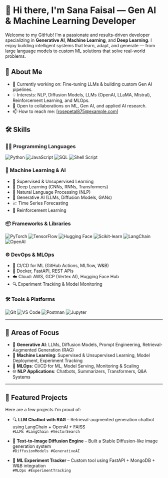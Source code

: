 # 👋 Hi there, I'm Sana Faisal — Gen AI & Machine Learning Developer

Welcome to my GitHub! I'm a passionate and results-driven developer specializing in **Generative AI**, **Machine Learning**, and **Deep Learning**. I enjoy building intelligent systems that learn, adapt, and generate — from large language models to custom ML solutions that solve real-world problems.

## 🧠 About Me

- 🔭 Currently working on: Fine-tuning LLMs & building custom Gen AI pipelines.
- 💡 Interests: NLP, Diffusion Models, LLMs (OpenAI, LLaMA, Mistral), Reinforcement Learning, and MLOps.
- 🚀 Open to collaborations on ML, Gen AI, and applied AI research.
- 📫 How to reach me: [rosepetal875@example.com] 

## 🛠️ Skills

### 👨‍💻 Programming Languages
![Python](https://img.shields.io/badge/Python-3776AB?style=flat&logo=python&logoColor=white)
![JavaScript](https://img.shields.io/badge/JavaScript-F7DF1E?style=flat&logo=javascript&logoColor=black)
![SQL](https://img.shields.io/badge/SQL-4479A1?style=flat&logo=postgresql&logoColor=white)
![Shell Script](https://img.shields.io/badge/Shell_Scripting-4EAA25?style=flat&logo=gnu-bash&logoColor=white)

### 🔬 Machine Learning & AI
- 🧠 Supervised & Unsupervised Learning
- 🧩 Deep Learning (CNNs, RNNs, Transformers)
- 💬 Natural Language Processing (NLP)
- 🎨 Generative AI (LLMs, Diffusion Models, GANs)
- 📈 Time Series Forecasting
- 🧪 Reinforcement Learning

### 📦 Frameworks & Libraries
![PyTorch](https://img.shields.io/badge/PyTorch-EE4C2C?style=flat&logo=pytorch&logoColor=white)
![TensorFlow](https://img.shields.io/badge/TensorFlow-FF6F00?style=flat&logo=tensorflow&logoColor=white)
![Hugging Face](https://img.shields.io/badge/HuggingFace-FFCC00?style=flat&logo=huggingface&logoColor=black)
![Scikit-learn](https://img.shields.io/badge/Scikit--Learn-F7931E?style=flat&logo=scikit-learn&logoColor=white)
![LangChain](https://img.shields.io/badge/LangChain-blue?style=flat)
![OpenAI](https://img.shields.io/badge/OpenAI-412991?style=flat&logo=openai&logoColor=white)

### ⚙️ DevOps & MLOps
- 🔄 CI/CD for ML (GitHub Actions, MLflow, W&B)
- 🐳 Docker, FastAPI, REST APIs
- ☁️ Cloud: AWS, GCP (Vertex AI), Hugging Face Hub
- 🔍 Experiment Tracking & Model Monitoring

### 🛠️ Tools & Platforms
![Git](https://img.shields.io/badge/Git-F05032?style=flat&logo=git&logoColor=white)
![VS Code](https://img.shields.io/badge/VS_Code-007ACC?style=flat&logo=visual-studio-code&logoColor=white)
![Postman](https://img.shields.io/badge/Postman-FF6C37?style=flat&logo=postman&logoColor=white)
![Jupyter](https://img.shields.io/badge/Jupyter-F37626?style=flat&logo=jupyter&logoColor=white)

---

## 🔬 Areas of Focus

- 🎨 **Generative AI**: LLMs, Diffusion Models, Prompt Engineering, Retrieval-Augmented Generation (RAG)
- 🤖 **Machine Learning**: Supervised & Unsupervised Learning, Model Deployment, Experiment Tracking
- 🧩 **MLOps**: CI/CD for ML, Model Serving, Monitoring & Scaling
- 🌐 **NLP Applications**: Chatbots, Summarizers, Transformers, Q&A Systems

---

## 📌 Featured Projects

Here are a few projects I'm proud of:

- 🔍 **LLM Chatbot with RAG** – Retrieval-augmented generation chatbot using LangChain + OpenAI + FAISS  
  `#LLMs #LangChain #VectorSearch`

- 🎨 **Text-to-Image Diffusion Engine** – Built a Stable Diffusion-like image generation system  
  `#DiffusionModels #GenerativeAI`

- 🧪 **ML Experiment Tracker** – Custom tool using FastAPI + MongoDB + W&B integration  
  `#MLOps #ExperimentTracking`



